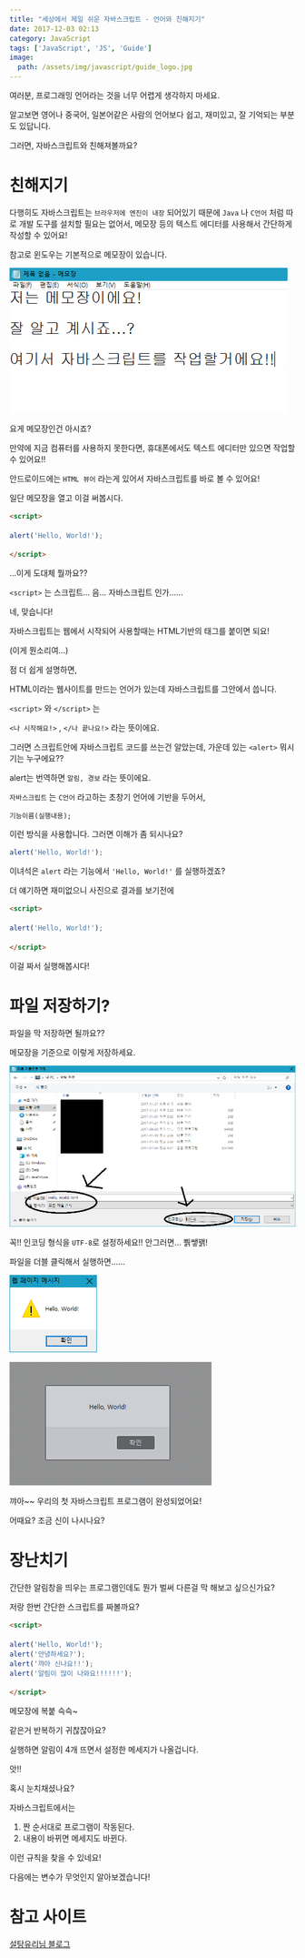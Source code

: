 ```yaml
---
title: "세상에서 제일 쉬운 자바스크립트 - 언어와 친해지기"
date: 2017-12-03 02:13
category: JavaScript
tags: ['JavaScript', 'JS', 'Guide']
image:
  path: /assets/img/javascript/guide_logo.jpg
---
```


여러분, 프로그래밍 언어라는 것을 너무 어렵게 생각하지 마세요.

알고보면 영어나 중국어, 일본어같은 사람의 언어보다 쉽고, 재미있고, 잘 기억되는 부분도 있답니다.

그러면, 자바스크립트와 친해져볼까요?

# 친해지기

다행히도 자바스크립트는 `브라우저에 엔진이 내장` 되어있기 때문에 `Java` 나 `C언어` 처럼 따로 개발 도구를 설치할 필요는 없어서, 메모장 등의 텍스트 에디터를 사용해서 간단하게 작성할 수 있어요!

참고로 윈도우는 기본적으로 메모장이 있습니다.

![메모장](/assets/img/javascript/notepad.png)

요게 메모장인건 아시죠?

만약에 지금 컴퓨터를 사용하지 못한다면, 휴대폰에서도 텍스트 에디터만 있으면 작업할 수 있어요!!

안드로이드에는 `HTML 뷰어` 라는게 있어서 자바스크립트를 바로 볼 수 있어요!

일단 메모장을 열고 이걸 써봅시다.

```html
<script>

alert('Hello, World!');

</script>
```

...이게 도대체 뭘까요??

`<script>` 는 스크립트... 음... 자바스크립트 인가......

네, 맞습니다!

자바스크립트는 웹에서 시작되어 사용할때는 HTML기반의 태그를 붙이면 되요!

(이게 뭔소리여...)

점 더 쉽게 설명하면,

HTML이라는 웹사이트를 만드는 언어가 있는데 자바스크립트를 그안에서 씁니다.

`<script>` 와 `</script>` 는

`<나 시작해요!>` , `</나 끝나요!>` 라는 뜻이에요.

그러면 스크립트안에 자바스크립트 코드를 쓰는건 알았는데, 가운데 있는 `<alert>` 뭐시기는 누구에요??

alert는 번역하면 `알림, 경보` 라는 뜻이에요.

`자바스크립트` 는 `C언어` 라고하는 초창기 언어에 기반을 두어서,

```text
기능이름(실행내용);
```

이런 방식을 사용합니다. 그러면 이해가 좀 되시나요?

```javascript
alert('Hello, World!');
```

이녀석은 `alert` 라는 기능에서 `'Hello, World!'` 를 실행하겠죠?

더 얘기하면 재미없으니 사진으로 결과를 보기전에

```html
<script>

alert('Hello, World!');

</script>
```

이걸 짜서 실행해봅시다!

# 파일 저장하기?

파일을 막 저장하면 될까요??

메모장을 기준으로 이렇게 저장하세요.

![파일저장](/assets/img/javascript/savefile.png)

꼭!! 인코딩 형식을 `UTF-8`로 설정하세요!! 안그러면... 뿱쌯꽭!

파일을 더블 클릭해서 실행하면......

![알림창](/assets/img/javascript/helloworld_ie.png)

![알림창2](/assets/img/javascript/helloworld.png)

꺄아~~ 우리의 첫 자바스크립트 프로그램이 완성되었어요!

어때요? 조금 신이 나시나요?

# 장난치기

간단한 알림창을 띄우는 프로그램인데도 뭔가 벌써 다른걸 막 해보고 싶으신가요?

저랑 한번 간단한 스크립트를 짜볼까요?

```html
<script>

alert('Hello, World!');
alert('안녕하세요?');
alert('꺄아 신나요!!');
alert('알림이 많이 나와요!!!!!!');

</script>
```

메모장에 복붙 슥슥~

같은거 반복하기 귀찮잖아요?

실행하면 알림이 4개 뜨면서 설정한 메세지가 나올겁니다.

앗!!

혹시 눈치채셨나요?

자바스크립트에서는

1. 짠 순서대로 프로그램이 작동된다.
2. 내용이 바뀌면 메세지도 바뀐다.

이런 규칙을 찾을 수 있네요!

다음에는 변수가 무엇인지 알아보겠습니다!

# 참고 사이트

[설탕유리님 블로그](http://blog.izure.org/221065652267/)
